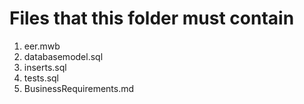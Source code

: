 # Files that this folder must contain

1. eer.mwb
2. databasemodel.sql
3. inserts.sql
4. tests.sql
5. BusinessRequirements.md



